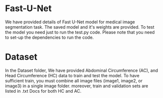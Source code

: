 # Fast-U-Net
We have provided details of Fast U-Net model for medical image segmentation task. The saved model and it's weights are provided. To test the model you need just to run the test.py code. Please note that you need to set-up the dependencies to run the code.

# Dataset
In the Dataset folder, We have provided Abdominal Circumference (AC), and Head Circumference (HC) data to train and test  the model. To have sufficient train, you must combine all image files (image1, image2, or image3) in a single image folder.
moreover, train and validation sets are listed in .txt Docs for both HC and AC.
